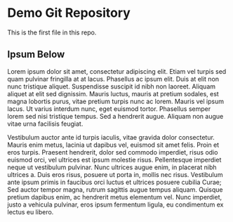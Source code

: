 # Demo Git Repository

This is the first file in this repo.

## Ipsum Below

Lorem ipsum dolor sit amet, consectetur adipiscing elit. Etiam vel turpis sed quam pulvinar fringilla at at lacus. Phasellus ac ipsum elit. Duis at elit non nunc tristique aliquet. Suspendisse suscipit id nibh non laoreet. Aliquam aliquet at elit sed dignissim. Mauris luctus, mauris at pretium sodales, est magna lobortis purus, vitae pretium turpis nunc ac lorem. Mauris vel ipsum lacus. Ut varius interdum nunc, eget euismod tortor. Phasellus semper lorem sed nisi tristique tempus. Sed a hendrerit augue. Aliquam non augue vitae urna facilisis feugiat.

Vestibulum auctor ante id turpis iaculis, vitae gravida dolor consectetur. Mauris enim metus, lacinia ut dapibus vel, euismod sit amet felis. Proin et eros turpis. Praesent hendrerit, dolor sed commodo imperdiet, risus odio euismod orci, vel ultrices est ipsum molestie risus. Pellentesque imperdiet neque ut vestibulum pulvinar. Nunc ultrices augue enim, in placerat nibh ultrices a. Duis eros risus, posuere ut porta in, mollis nec risus. Vestibulum ante ipsum primis in faucibus orci luctus et ultrices posuere cubilia Curae; Sed auctor tempor magna, rutrum sagittis augue tempus aliquam. Quisque pretium dapibus enim, ac hendrerit metus elementum vel. Nunc imperdiet, justo a vehicula pulvinar, eros ipsum fermentum ligula, eu condimentum ex lectus eu libero.